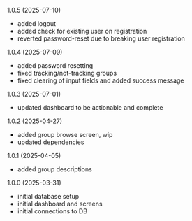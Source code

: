 1.0.5 (2025-07-10)
 - added logout
 - added check for existing user on registration
 - reverted password-reset due to breaking user registration

1.0.4 (2025-07-09)
 - added password resetting
 - fixed tracking/not-tracking groups
 - fixed clearing of input fields and added success message

1.0.3 (2025-07-01)
 - updated dashboard to be actionable and complete
 
1.0.2 (2025-04-27)
 - added group browse screen, wip
 - updated dependencies

1.0.1 (2025-04-05)
 - added group descriptions
 
1.0.0 (2025-03-31)
 - initial database setup
 - initial dashboard and screens
 - initial connections to DB